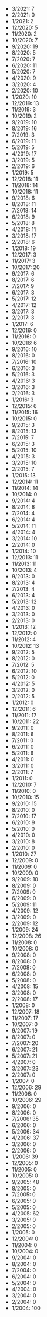 *  3/2021: 7
*  2/2021: 0
*  1/2021: 2
*  12/2020: 5
*  11/2020: 2
*  10/2020: 7
*  9/2020: 19
*  8/2020: 5
*  7/2020: 7
*  6/2020: 11
*  5/2020: 7
*  4/2020: 9
*  3/2020: 4
*  2/2020: 10
*  1/2020: 10
*  12/2019: 13
*  11/2019: 3
*  10/2019: 2
*  9/2019: 10
*  8/2019: 16
*  7/2019: 3
*  6/2019: 11
*  5/2019: 5
*  4/2019: 17
*  3/2019: 5
*  2/2019: 6
*  1/2019: 5
*  12/2018: 11
*  11/2018: 14
*  10/2018: 11
*  9/2018: 6
*  8/2018: 11
*  7/2018: 14
*  6/2018: 9
*  5/2018: 8
*  4/2018: 11
*  3/2018: 17
*  2/2018: 6
*  1/2018: 19
*  12/2017: 3
*  11/2017: 3
*  10/2017: 20
*  9/2017: 6
*  8/2017: 6
*  7/2017: 9
*  6/2017: 3
*  5/2017: 12
*  4/2017: 12
*  3/2017: 3
*  2/2017: 3
*  1/2017: 6
*  12/2016: 0
*  11/2016: 0
*  10/2016: 6
*  9/2016: 10
*  8/2016: 0
*  7/2016: 10
*  6/2016: 3
*  5/2016: 3
*  4/2016: 3
*  3/2016: 3
*  2/2016: 3
*  1/2016: 3
*  12/2015: 6
*  11/2015: 16
*  10/2015: 0
*  9/2015: 3
*  8/2015: 13
*  7/2015: 7
*  6/2015: 3
*  5/2015: 10
*  4/2015: 3
*  3/2015: 10
*  2/2015: 7
*  1/2015: 13
*  12/2014: 11
*  11/2014: 14
*  10/2014: 0
*  9/2014: 4
*  8/2014: 8
*  7/2014: 4
*  6/2014: 4
*  5/2014: 11
*  4/2014: 4
*  3/2014: 10
*  2/2014: 0
*  1/2014: 10
*  12/2013: 11
*  11/2013: 11
*  10/2013: 4
*  9/2013: 0
*  8/2013: 4
*  7/2013: 4
*  6/2013: 4
*  5/2013: 12
*  4/2013: 0
*  3/2013: 0
*  2/2013: 0
*  1/2013: 12
*  12/2012: 0
*  11/2012: 4
*  10/2012: 13
*  9/2012: 5
*  8/2012: 0
*  7/2012: 5
*  6/2012: 10
*  5/2012: 0
*  4/2012: 5
*  3/2012: 0
*  2/2012: 5
*  1/2012: 0
*  12/2011: 6
*  11/2011: 17
*  10/2011: 22
*  9/2011: 0
*  8/2011: 6
*  7/2011: 0
*  6/2011: 0
*  5/2011: 6
*  4/2011: 0
*  3/2011: 0
*  2/2011: 7
*  1/2011: 0
*  12/2010: 7
*  11/2010: 0
*  10/2010: 15
*  9/2010: 15
*  8/2010: 0
*  7/2010: 17
*  6/2010: 9
*  5/2010: 0
*  4/2010: 0
*  3/2010: 8
*  2/2010: 0
*  1/2010: 27
*  12/2009: 0
*  11/2009: 0
*  10/2009: 0
*  9/2009: 10
*  8/2009: 0
*  7/2009: 0
*  6/2009: 0
*  5/2009: 11
*  4/2009: 12
*  3/2009: 0
*  2/2009: 12
*  1/2009: 24
*  12/2008: 26
*  11/2008: 0
*  10/2008: 0
*  9/2008: 0
*  8/2008: 0
*  7/2008: 0
*  6/2008: 0
*  5/2008: 0
*  4/2008: 15
*  3/2008: 0
*  2/2008: 17
*  1/2008: 0
*  12/2007: 18
*  11/2007: 17
*  10/2007: 0
*  9/2007: 19
*  8/2007: 0
*  7/2007: 20
*  6/2007: 21
*  5/2007: 21
*  4/2007: 0
*  3/2007: 23
*  2/2007: 0
*  1/2007: 0
*  12/2006: 29
*  11/2006: 0
*  10/2006: 29
*  9/2006: 0
*  8/2006: 0
*  7/2006: 35
*  6/2006: 0
*  5/2006: 34
*  4/2006: 37
*  3/2006: 0
*  2/2006: 0
*  1/2006: 39
*  12/2005: 0
*  11/2005: 0
*  10/2005: 0
*  9/2005: 48
*  8/2005: 0
*  7/2005: 0
*  6/2005: 0
*  5/2005: 0
*  4/2005: 62
*  3/2005: 0
*  2/2005: 0
*  1/2005: 0
*  12/2004: 0
*  11/2004: 0
*  10/2004: 0
*  9/2004: 0
*  8/2004: 0
*  7/2004: 0
*  6/2004: 0
*  5/2004: 0
*  4/2004: 0
*  3/2004: 0
*  2/2004: 0
*  1/2004: 100